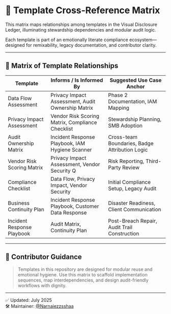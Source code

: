 # 🔗 Template Cross-Reference Matrix

This matrix maps relationships among templates in the Visual Disclosure Ledger, illuminating stewardship dependencies and modular audit logic.

Each template is part of an emotionally literate compliance ecosystem—designed for remixability, legacy documentation, and contributor clarity.

---

## 📘 Matrix of Template Relationships

| Template                         | Informs / Is Informed By                          | Suggested Use Case Anchor                                |
|----------------------------------|---------------------------------------------------|-----------------------------------------------------------|
| Data Flow Assessment             | Privacy Impact Assessment, Audit Ownership Matrix | Phase 2 Documentation, IAM Mapping                        |
| Privacy Impact Assessment        | Vendor Risk Scoring Matrix, Compliance Checklist  | Stewardship Planning, SMB Adoption                        |
| Audit Ownership Matrix           | Incident Response Playbook, IAM Hygiene Scanner   | Cross-team Boundaries, Badge Attribution Logic            |
| Vendor Risk Scoring Matrix       | Privacy Impact Assessment, Vendor Security Q      | Risk Reporting, Third-Party Review                        |
| Compliance Checklist             | Data Flow, Privacy Impact, Vendor Security        | Initial Compliance Setup, Legacy Audit                    |
| Business Continuity Plan | Incident Response Playbook, Customer Data Response| Disaster Readiness, Client Communication                  |
| Incident Response Playbook       | Audit Matrix, Continuity Plan                     | Post-Breach Repair, Audit Trail Construction              |

---

## 🧭 Contributor Guidance

> Templates in this repository are designed for modular reuse and emotional hygiene. Use this matrix to scaffold implementation sequences, map interdependencies, and design audit-friendly workflows with dignity.

---

✅ Updated: July 2025  
🛠 Maintainer: [@Narnaiezzsshaa](https://github.com/Narnaiezzsshaa)

